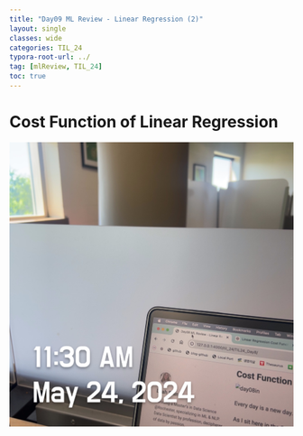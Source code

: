 ```yaml
---
title: "Day09 ML Review - Linear Regression (2)"
layout: single
classes: wide
categories: TIL_24
typora-root-url: ../
tag: [mlReview, TIL_24]
toc: true
---
```


# Cost Function of Linear Regression



![A8481ABF-865B-425D-8C92-0DCA2B38DD2F](/images/2024-05-24-TIL24_Day9/A8481ABF-865B-425D-8C92-0DCA2B38DD2F.jpeg)
